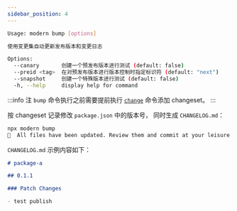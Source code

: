 ```yaml
---
sidebar_position: 4
---
```


```bash
Usage: modern bump [options]

使用变更集自动更新发布版本和变更日志

Options:
  --canary       创建一个预发布版本进行测试 (default: false)
  --preid <tag>  在对预发布版本进行版本控制时指定标识符 (default: "next")
  --snapshot     创建一个特殊版本进行测试 (default: false)
  -h, --help     display help for command
```

:::info 注
`bump` 命令执行之前需要提前执行 [`change`](/docs/apis/monorepo/commands/change) 命令添加 changeset。
:::

按 changeset 记录修改 `package.json` 中的版本号， 同时生成 `CHANGELOG.md`：

```bash
npx modern bump
🦋  All files have been updated. Review them and commit at your leisure
```

`CHANGELOG.md` 示例内容如下：

```md
# package-a

## 0.1.1

### Patch Changes

- test publish
```
